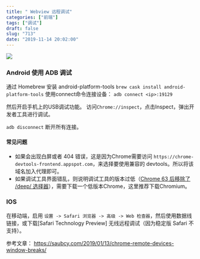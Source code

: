 ```yaml
---
title: " Webview 远程调试"
categories: ["前端"]
tags: ["调试"]
draft: false
slug: "713"
date: "2019-11-14 20:02:00"
---
```


![](https://zhangchen915.com/usr/uploads/2019/12/3603197327.png)

### Android 使用 ADB 调试

通过 Homebrew 安装 android-platform-tools
`brew cask install android-platform-tools`
使用connect命令连接设备：
`adb connect <ip>:19129`

然后开启手机上的USB调试功能。
访问`Chrome://inspect`，点击Inspect，弹出开发者工具进行调试。

`adb disconnect` 断开所有连接。

#### 常见问题
- 如果会出现白屏或者 404 错误，这是因为Chrome需要访问 `https://chrome-devtools-frontend.appspot.com`，来选择要使用兼容的 devtools。所以将该域名加入代理即可。
- 如果调试工具界面错乱，则说明调试工具的版本过低（[Chrome 63 后移除了 /deep/ 选择器](https://developers.google.cn/web/updates/2017/10/remove-shadow-piercing?hl=zh-cn)），需要下载一个低版本Chrome，这里推荐下载Chromium。


### IOS
在移动端，启用 `设置 -> Safari 浏览器 -> 高级 -> Web 检查器`，然后使用数据线链接，或下载[Safari Technology Preview] 无线远程调试（因为稳定版 Safari 不支持）。

参考文章：
https://saubcy.com/2019/01/13/chrome-remote-devices-window-breaks/
